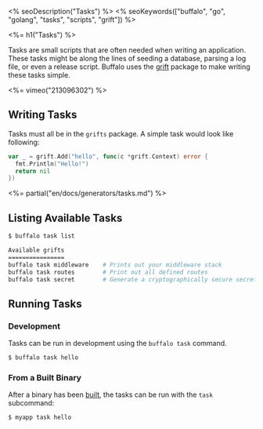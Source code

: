 <% seoDescription("Tasks") %>
<% seoKeywords(["buffalo", "go", "golang", "tasks", "scripts", "grift"]) %>

<%= h1("Tasks") %>

Tasks are small scripts that are often needed when writing an application. These tasks might be along the lines of seeding a database, parsing a log file, or even a release script. Buffalo uses the [grift](https://github.com/markbates/grift) package to make writing these tasks simple.

<%= vimeo("213096302") %>

## Writing Tasks

Tasks must all be in the `grifts` package. A simple task would look like following:

```go
var _ = grift.Add("hello", func(c *grift.Context) error {
  fmt.Println("Hello!")
  return nil
})
```

<%= partial("en/docs/generators/tasks.md") %>

## Listing Available Tasks

```bash
$ buffalo task list

Available grifts
================
buffalo task middleware    # Prints out your middleware stack
buffalo task routes        # Print out all defined routes
buffalo task secret        # Generate a cryptographically secure secret key
```

## Running Tasks

### Development

Tasks can be run in development using the `buffalo task` command.

```bash
$ buffalo task hello
```

### From a Built Binary

After a binary has been [built](/en/docs/deploy/building), the tasks can be run with the `task` subcommand:

```bash
$ myapp task hello
```
